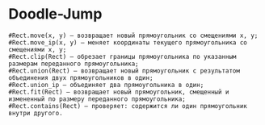 # Doodle-Jump

    #Rect.move(x, y) – возвращает новый прямоугольник со смещениями x, y;
    #Rect.move_ip(x, y) – меняет координаты текущего прямоугольника со смещениями x, y;
    #Rect.clip(Rect) – обрезает границы прямоугольника по указанным размерам переданного прямоугольника;
    #Rect.union(Rect) – возвращает новый прямоугольник с результатом объединения двух прямоугольников в один;
    #Rect.union_ip – объединяет два прямоугольника в один;
    #Rect.fit(Rect) – возвращает новый прямоугольник, смещенный и измененный по размеру переданного прямоугольника;
    #Rect.contains(Rect) – проверяет: содержится ли один прямоугольник внутри другого. 
    
